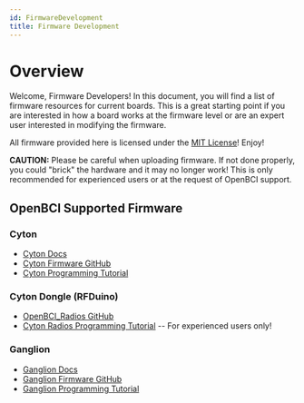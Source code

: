 ```yaml
---
id: FirmwareDevelopment
title: Firmware Development
---
```


# Overview

Welcome, Firmware Developers! In this document, you will find a list of firmware resources for current boards. This is a great starting point if you are interested in how a board works at the firmware level or are an expert user interested in modifying the firmware.

All firmware provided here is licensed under the [MIT License](https://opensource.org/licenses/MIT)! Enjoy!

**CAUTION:** Please be careful when uploading firmware. If not done properly, you could "brick" the hardware and it may no longer work! This is only recommended for experienced users or at the request of OpenBCI support.

## OpenBCI Supported Firmware

### Cyton

- [Cyton Docs](Cyton/01-CytonBoard.md)
- [Cyton Firmware GitHub](https://github.com/OpenBCI/OpenBCI_Cyton_Library)
- [Cyton Programming Tutorial](Cyton/05-Cyton_Board_Programming_Tutorial.md)

### Cyton Dongle (RFDuino)

- [OpenBCI_Radios GitHub](https://github.com/OpenBCI/OpenBCI_Radios)
- [Cyton Radios Programming Tutorial](Cyton/06-Cyton_Radios_Programming_Tutorial.md) -- For experienced users only!

### Ganglion

- [Ganglion Docs](Ganglion/01-GanglionBoard.md)
- [Ganglion Firmware GitHub](https://github.com/OpenBCI/OpenBCI_Ganglion_Library)
- [Ganglion Programming Tutorial](Ganglion/09-Ganglion_Programming_Tutorial.md)
